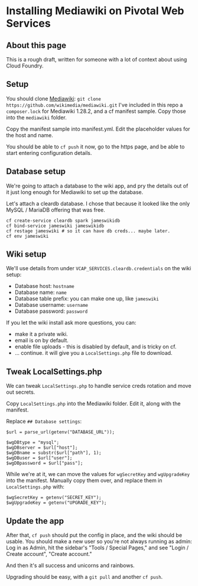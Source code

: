 # Installing Mediawiki on Pivotal Web Services

## About this page
This is a rough draft, written for someone with a lot of context about using Cloud Foundry.

## Setup
You should clone [Mediawiki](https://github.com/wikimedia/mediawiki):
`git clone https://github.com/wikimedia/mediawiki.git`
I've included in this repo a `composer.lock` for Mediawiki 1.28.2, and a cf manifest sample. Copy those into the `mediawiki` folder.

Copy the manifest sample into manifest.yml. Edit the placeholder values for the host and name.

You should be able to `cf push` it now, go to the https page, and be able to start entering configuration details.

## Database setup
We're going to attach a database to the wiki app, and pry the details out of it just long enough for Mediawiki to set up the database.

Let's attach a cleardb database. I chose that because it looked like the only MySQL / MariaDB offering that was free.

```
cf create-service cleardb spark jameswikidb
cf bind-service jameswiki jameswikidb
cf restage jameswiki # so it can have db creds... maybe later.
cf env jameswiki
```

## Wiki setup
We'll use details from under `VCAP_SERVICES.cleardb.credentials` on the wiki setup: 

* Database host: `hostname`
* Database name: `name`
* Database table prefix: you can make one up, like `jameswiki`
* Database username: `username`
* Database password: `password`

If you let the wiki install ask more questions, you can:

* make it a private wiki. 
* email is on by default.
* enable file uploads - this is disabled by default, and is tricky on cf.
* ... continue. it will give you a `LocalSettings.php` file to download.

## Tweak LocalSettings.php
We can tweak `LocalSettings.php` to handle service creds rotation and move out secrets.

Copy `LocalSettings.php` into the Mediawiki folder. Edit it, along with the manifest.

Replace `## Database settings`: 

```
$url = parse_url(getenv("DATABASE_URL"));

$wgDBtype = "mysql";
$wgDBserver = $url["host"];
$wgDBname = substr($url["path"], 1);
$wgDBuser = $url["user"];
$wgDBpassword = $url["pass"];
```

While we're at it, we can move the values for `wgSecretKey` and `wgUpgradeKey` into the manifest. Manually copy them over, and replace them in `LocalSettings.php` with: 

```
$wgSecretKey = getenv("SECRET_KEY");
$wgUpgradeKey = getenv("UPGRADE_KEY");
```

## Update the app
After that, `cf push` should put the config in place, and the wiki should be usable.
You should make a new user so you're not always running as admin:
Log in as Admin, hit the sidebar's "Tools / Special Pages," and see "Login / Create account", "Create account."

And then it's all success and unicorns and rainbows.

Upgrading should be easy, with a `git pull` and another `cf push`.